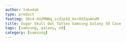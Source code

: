 ```yaml
---
author: tokodab
type: product
featimg: 1Dv4-XU2MNNq_icd1p1Q_HvrOXZquAneM
title: Sugar Skull Owl Tattoo Samsung Galaxy S9 Case
tags: [samsung, galaxy, s9]
category: [samsung]
---
```


